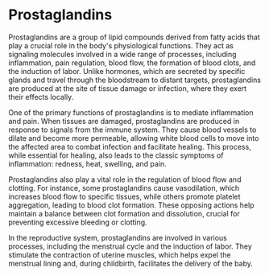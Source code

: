 # Prostaglandins

Prostaglandins are a group of lipid compounds derived from fatty acids that play a crucial role in the body's physiological functions. They act as signaling molecules involved in a wide range of processes, including inflammation, pain regulation, blood flow, the formation of blood clots, and the induction of labor. Unlike hormones, which are secreted by specific glands and travel through the bloodstream to distant targets, prostaglandins are produced at the site of tissue damage or infection, where they exert their effects locally.

One of the primary functions of prostaglandins is to mediate inflammation and pain. When tissues are damaged, prostaglandins are produced in response to signals from the immune system. They cause blood vessels to dilate and become more permeable, allowing white blood cells to move into the affected area to combat infection and facilitate healing. This process, while essential for healing, also leads to the classic symptoms of inflammation: redness, heat, swelling, and pain.

Prostaglandins also play a vital role in the regulation of blood flow and clotting. For instance, some prostaglandins cause vasodilation, which increases blood flow to specific tissues, while others promote platelet aggregation, leading to blood clot formation. These opposing actions help maintain a balance between clot formation and dissolution, crucial for preventing excessive bleeding or clotting.

In the reproductive system, prostaglandins are involved in various processes, including the menstrual cycle and the induction of labor. They stimulate the contraction of uterine muscles, which helps expel the menstrual lining and, during childbirth, facilitates the delivery of the baby.
